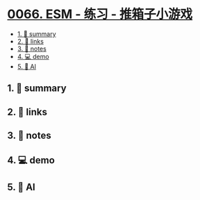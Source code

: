 # [0066. ESM - 练习 - 推箱子小游戏](https://github.com/Tdahuyou/javascript/tree/main/0066.%20ESM%20-%20%E7%BB%83%E4%B9%A0%20-%20%E6%8E%A8%E7%AE%B1%E5%AD%90%E5%B0%8F%E6%B8%B8%E6%88%8F)


<!-- region:toc -->
- [1. 📝 summary](#1--summary-42)
- [2. 🔗 links](#2--links-42)
- [3. 📒 notes](#3--notes-42)
- [4. 💻 demo](#4--demo-42)
- [5. 🤖 AI](#5--ai-42)
<!-- endregion:toc -->

## 1. 📝 summary

## 2. 🔗 links
## 3. 📒 notes
## 4. 💻 demo
## 5. 🤖 AI
